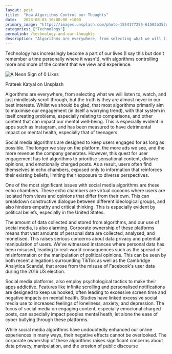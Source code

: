 ```yaml
---
layout: post
title:  "How Algorithms Control our Thoughts"
date:   2023-08-03 16:00:00 +1000
primary_image: "https://images.unsplash.com/photo-1554177255-61502b352de3?ixlib=rb-4.0.3&ixid=M3wxMjA3fDB8MHxwaG90by1wYWdlfHx8fGVufDB8fHx8fA%3D%3D&auto=format&fit=crop&w=1740&q=80"
categories: ["Technology"]
permalink: /technology-and-our-thoughts
description: "Algorithms are everywhere, from selecting what we will listen to, watch, and scroll through, but the truth is they are almost never in our best interests."
---
```


Technology has increasingly become a part of our lives (I say this but don't remember a time personally where it wasn't), with algorithms controlling more and more of the content that we view and experience. 

![A Neon Sign of 0 Likes](https://images.unsplash.com/photo-1554177255-61502b352de3?ixlib=rb-4.0.3&ixid=M3wxMjA3fDB8MHxwaG90by1wYWdlfHx8fGVufDB8fHx8fA%3D%3D&auto=format&fit=crop&w=1740&q=80)

<span data-nosnippet class="caption">Prateek Katyal on  Unsplash
</span>

Algorithms are everywhere, from selecting what we will listen to, watch, and just mindlessly scroll through, but the truth is they are almost never in our best interests. Whilst we should be glad, that most algorithms primarily aim to maximise our engagement (in itself a worrying trend), with that system in itself creating problems, especially relating to comparisons, and other content that can impact our mental well-being. This is especially evident in apps such as Instagram, and has been measured to have detrimental impact on mental health, especially that of teenagers.

Social media algorithms are designed to keep users engaged for as long as possible. The longer we stay on the platform, the more ads we see, and the more revenue the company generates. However, this quest for user engagement has led algorithms to prioritise sensational content, divisive opinions, and emotionally charged posts. As a result, users often find themselves in echo chambers, exposed only to information that reinforces their existing beliefs, limiting their exposure to diverse perspectives.

One of the most significant issues with social media algorithms are these echo chambers. These echo chambers are virtual cocoons where users are isolated from views and opinions that differ from their own. This can breakdown constructive dialogue between different ideological groups, and also hinders empathy and critical thinking. This is especially evident by political beliefs, especially in the United States. 

The amount of data collected and stored from algorithms, and our use of social media, is also alarming. Corporate ownership of these platforms means that vast amounts of personal data are collected, analysed, and monetised. This raises serious concerns about data privacy and potential manipulation of users. We've witnessed instances where personal data has been misused, leading to real-world consequences such as the spread of misinformation or the manipulation of political opinions. This can be seen by both recent allegations surrounding TikTok as well as the Cambridge Analytica Scandal, that arose from the misuse of Facebook's user data during the 2016 US election.

Social media platforms, also employ psychological tactics to make their apps addictive. Features like infinite scrolling and personalised notifications are designed to keep us hooked, often leading to excessive screen time and negative impacts on mental health. Studies have linked excessive social media use to increased feelings of loneliness, anxiety, and depression. The focus of social media on engaging content, especially emocional charged posts, can especially impact peoples mental heath, let alone the ease of cyber bullying through these platforms.

While social media algorithms have undoubtedly enhanced our online experiences in many ways, their negative effects cannot be overlooked. The corporate ownership of these algorithms raises significant concerns about data privacy, manipulation, and the erosion of public discourse